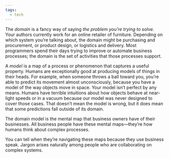 ```yaml
---
tags:
  - tech
---
```

The _domain_ is a fancy way of saying _the problem you’re trying to solve._ 
Your authors currently work for an online retailer of furniture. 
Depending on which system you’re talking about, the domain might be purchasing and procurement, or product design, or logistics and delivery. 
Most programmers spend their days trying to improve or automate business processes; the domain is the set of activities that those processes support.

A _model_ is a map of a process or phenomenon that captures a useful property. 
Humans are exceptionally good at producing models of things in their heads. 
For example, when someone throws a ball toward you, you’re able to predict its movement almost unconsciously, because you have a model of the way objects move in space. 
Your model isn’t perfect by any means. 
Humans have terrible intuitions about how objects behave at near-light speeds or in a vacuum because our model was never designed to cover those cases. 
That doesn’t mean the model is wrong, but it does mean that some predictions fall outside of its domain.

The domain model is the mental map that business owners have of their businesses. 
All business people have these mental maps—​they’re how humans think about complex processes.

You can tell when they’re navigating these maps because they use business speak. 
Jargon arises naturally among people who are collaborating on complex systems.

